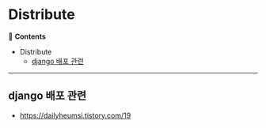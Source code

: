 # Distribute

📖 **Contents**

- Distribute
  - [django 배포 관련](#django-배포-관련)

* * *

## django 배포 관련
- https://dailyheumsi.tistory.com/19



